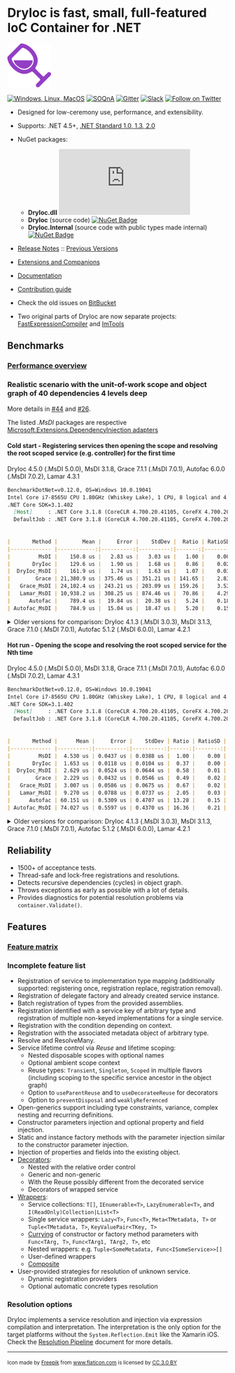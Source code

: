 DryIoc is fast, small, full-featured IoC Container for .NET
===========================================================

<img src="./logo/logo.svg" alt="logo" width="100px"/>

[![Windows, Linux, MacOS](https://ci.appveyor.com/api/projects/status/8eypvhn6ae70vk09?svg=true)](https://ci.appveyor.com/project/MaksimVolkau/dryioc-qt8fa)
[![SOQnA](https://img.shields.io/badge/StackOverflow-QnA-green.svg)](http://stackoverflow.com/questions/tagged/dryioc)
[![Gitter](https://img.shields.io/gitter/room/nwjs/nw.js.svg)](https://gitter.im/dadhi/DryIoc)
[![Slack](https://img.shields.io/badge/Slack-Chat-blue.svg)](https://dryioc.slack.com)
[![Follow on Twitter](https://img.shields.io/twitter/follow/dryioc.svg?style=social&label=Follow)](http://twitter.com/intent/user?screen_name=DryIoc)

[Autofac]: https://code.google.com/p/autofac/
[MEF]: http://mef.codeplex.com/
[DryIoc.dll]: https://www.nuget.org/packages/DryIoc.dll/
[DryIoc]: https://www.nuget.org/packages/DryIoc/
[DryIoc.Internal]: https://www.nuget.org/packages/DryIoc.Internal/
[DryIoc.MefAttributedModel]: https://www.nuget.org/packages/DryIoc.MefAttributedModel/

[DryIoc.MefAttributedModel.dll]: https://www.nuget.org/packages/DryIoc.MefAttributedModel.dll/
[WikiHome]: https://github.com/dadhi/DryIoc/blob/master/docs/DryIoc.Docs/Home.md#users-guide
[MefAttributedModel]: https://github.com/dadhi/DryIoc/blob/master/docs/DryIoc.Docs/MefAttributedModel.md

- Designed for low-ceremony use, performance, and extensibility.
- Supports: .NET 4.5+, [.NET Standard 1.0, 1.3, 2.0](https://github.com/dotnet/corefx/blob/master/Documentation/architecture/net-platform-standard.md)
- NuGet packages:
 
    - __DryIoc.dll__ [![NuGet Badge](https://buildstats.info/nuget/DryIoc.dll)](https://www.nuget.org/packages/DryIoc.dll)
    - __DryIoc__ (source code) [![NuGet Badge](https://buildstats.info/nuget/DryIoc)](https://www.nuget.org/packages/DryIoc)
    - __DryIoc.Internal__ (source code with public types made internal) [![NuGet Badge](https://buildstats.info/nuget/DryIoc.Internal)](https://www.nuget.org/packages/DryIoc.Internal)

- [Release Notes](https://github.com/dadhi/DryIoc/releases/tag/v4.7.3) :: [Previous Versions](https://github.com/dadhi/DryIoc/blob/master/docs/DryIoc.Docs/VersionHistory.md)
- [Extensions and Companions](Extensions.md)
- [Documentation][WikiHome]
- [Contribution guide](CONTRIBUTING.md)
- Check the old issues on [BitBucket](https://bitbucket.org/dadhi/dryioc)
- Two original parts of DryIoc are now separate projects: [FastExpressionCompiler](https://github.com/dadhi/FastExpressionCompiler) and [ImTools](https://github.com/dadhi/ImTools)

## Benchmarks

### [Performance overview](http://www.palmmedia.de/blog/2011/8/30/ioc-container-benchmark-performance-comparison)

### Realistic scenario with the unit-of-work scope and object graph of 40 dependencies 4 levels deep

More details in [#44](https://github.com/dadhi/DryIoc/issues/44#issuecomment-466440634) and [#26](https://github.com/dadhi/DryIoc/issues/26#issuecomment-466460255).

The listed *.MsDI* packages are respective [Microsoft.Extensions.DependencyInjection adapters](https://docs.microsoft.com/en-us/aspnet/core/fundamentals/dependency-injection?view=aspnetcore-3.1#default-service-container-replacement)

#### Cold start - Registering services then opening the scope and resolving the root scoped service (e.g. controller) for the first time

DryIoc 4.5.0 (.MsDI 5.0.0), MsDI 3.1.8, Grace 7.1.1 (.MsDI 7.0.1), Autofac 6.0.0 (.MsDI 7.0.2), Lamar 4.3.1

```md
BenchmarkDotNet=v0.12.0, OS=Windows 10.0.19041
Intel Core i7-8565U CPU 1.80GHz (Whiskey Lake), 1 CPU, 8 logical and 4 physical cores
.NET Core SDK=3.1.402
  [Host]     : .NET Core 3.1.8 (CoreCLR 4.700.20.41105, CoreFX 4.700.20.41903), X64 RyuJIT
  DefaultJob : .NET Core 3.1.8 (CoreCLR 4.700.20.41105, CoreFX 4.700.20.41903), X64 RyuJIT


|       Method |        Mean |     Error |    StdDev |  Ratio | RatioSD |    Gen 0 |   Gen 1 |  Gen 2 | Allocated |
|------------- |------------:|----------:|----------:|-------:|--------:|---------:|--------:|-------:|----------:|
|         MsDI |    150.8 us |   2.83 us |   3.03 us |   1.00 |    0.00 |  18.0664 |  0.2441 |      - |  73.86 KB |
|       DryIoc |    129.6 us |   1.90 us |   1.68 us |   0.86 |    0.02 |  16.3574 |  0.2441 |      - |  67.52 KB |
|  DryIoc_MsDI |    161.9 us |   1.74 us |   1.63 us |   1.07 |    0.03 |  21.4844 |  0.2441 |      - |   88.6 KB |
|        Grace | 21,380.9 us | 375.46 us | 351.21 us | 141.65 |    2.83 | 156.2500 | 62.5000 |      - | 729.12 KB |
|   Grace_MsDI | 24,102.4 us | 243.21 us | 203.09 us | 159.26 |    3.52 | 187.5000 | 93.7500 |      - | 894.57 KB |
|   Lamar_MsDI | 10,938.2 us | 308.25 us | 874.46 us |  70.86 |    4.29 |        - |       - |      - | 696.16 KB |
|      Autofac |    789.4 us |  19.84 us |  20.38 us |   5.24 |    0.18 |  50.7813 | 25.3906 | 1.9531 | 311.12 KB |
| Autofac_MsDI |    784.9 us |  15.04 us |  18.47 us |   5.20 |    0.15 |  54.6875 | 27.3438 | 1.9531 | 335.07 KB |
```

<details>
  <summary>Older versions for comparison: DryIoc 4.1.3 (.MsDI 3.0.3), MsDI 3.1.3, Grace 7.1.0 (.MsDI 7.0.1), Autofac 5.1.2 (.MsDI 6.0.0), Lamar 4.2.1</summary>

```md
BenchmarkDotNet=v0.12.0, OS=Windows 10.0.18362
Intel Core i7-8750H CPU 2.20GHz (Coffee Lake), 1 CPU, 12 logical and 6 physical cores
.NET Core SDK=3.1.200
  [Host]     : .NET Core 3.1.2 (CoreCLR 4.700.20.6602, CoreFX 4.700.20.6702), X64 RyuJIT
  DefaultJob : .NET Core 3.1.2 (CoreCLR 4.700.20.6602, CoreFX 4.700.20.6702), X64 RyuJIT


|       Method |         Mean |     Error |    StdDev |  Ratio | RatioSD |    Gen 0 |   Gen 1 | Gen 2 | Allocated |
|------------- |-------------:|----------:|----------:|-------:|--------:|---------:|--------:|------:|----------:|
|         MsDI |     99.02 us |  1.956 us |  2.806 us |   1.00 |    0.00 |  16.1133 |  0.2441 |     - |  74.24 KB |
|       DryIoc |     97.25 us |  0.493 us |  0.461 us |   0.97 |    0.03 |  15.1367 |  1.3428 |     - |  69.79 KB |
|  DryIoc_MsDI |    124.04 us |  1.770 us |  1.655 us |   1.24 |    0.04 |  19.2871 |  1.8311 |     - |   89.1 KB |
|        Grace | 16,869.55 us | 80.435 us | 75.239 us | 168.94 |    5.72 | 156.2500 | 62.5000 |     - | 727.59 KB |
|   Grace_MsDI | 20,468.19 us | 66.869 us | 62.549 us | 204.98 |    7.02 | 187.5000 | 93.7500 |     - | 898.37 KB |
|   Lamar_MsDI |  6,060.29 us | 23.102 us | 20.479 us |  60.55 |    2.06 | 140.6250 | 23.4375 |     - | 646.33 KB |
|      Autofac |    583.26 us | 18.342 us | 17.157 us |   5.84 |    0.21 | 102.5391 | 28.3203 |     - | 472.86 KB |
| Autofac_MsDI |    561.82 us |  4.129 us |  3.862 us |   5.63 |    0.20 | 101.5625 | 27.3438 |     - | 467.85 KB |
```

</details>


#### Hot run - Opening the scope and resolving the root scoped service for the Nth time

DryIoc 4.5.0 (.MsDI 5.0.0), MsDI 3.1.8, Grace 7.1.1 (.MsDI 7.0.1), Autofac 6.0.0 (.MsDI 7.0.2), Lamar 4.3.1

```md
BenchmarkDotNet=v0.12.0, OS=Windows 10.0.19041
Intel Core i7-8565U CPU 1.80GHz (Whiskey Lake), 1 CPU, 8 logical and 4 physical cores
.NET Core SDK=3.1.402
  [Host]     : .NET Core 3.1.8 (CoreCLR 4.700.20.41105, CoreFX 4.700.20.41903), X64 RyuJIT
  DefaultJob : .NET Core 3.1.8 (CoreCLR 4.700.20.41105, CoreFX 4.700.20.41903), X64 RyuJIT


|       Method |      Mean |     Error |    StdDev | Ratio | RatioSD |   Gen 0 |  Gen 1 | Gen 2 | Allocated |
|------------- |----------:|----------:|----------:|------:|--------:|--------:|-------:|------:|----------:|
|         MsDI |  4.530 us | 0.0437 us | 0.0388 us |  1.00 |    0.00 |  1.0605 |      - |     - |   4.35 KB |
|       DryIoc |  1.653 us | 0.0118 us | 0.0104 us |  0.37 |    0.00 |  0.7229 |      - |     - |   2.96 KB |
|  DryIoc_MsDI |  2.629 us | 0.0524 us | 0.0644 us |  0.58 |    0.01 |  0.7286 |      - |     - |   2.98 KB |
|        Grace |  2.229 us | 0.0432 us | 0.0546 us |  0.49 |    0.02 |  0.7744 |      - |     - |   3.17 KB |
|   Grace_MsDI |  3.007 us | 0.0586 us | 0.0675 us |  0.67 |    0.02 |  0.8354 |      - |     - |   3.41 KB |
|   Lamar_MsDI |  9.270 us | 0.0788 us | 0.0737 us |  2.05 |    0.03 |  0.9308 | 0.4578 |     - |    5.7 KB |
|      Autofac | 60.151 us | 0.5309 us | 0.4707 us | 13.28 |    0.15 | 11.4746 |      - |     - |  47.28 KB |
| Autofac_MsDI | 74.027 us | 0.5597 us | 0.4370 us | 16.36 |    0.21 | 16.1133 |      - |     - |  66.09 KB |
```

<details>
<summary>Older versions for comparison: DryIoc 4.1.3 (.MsDI 3.0.3), MsDI 3.1.3, Grace 7.1.0 (.MsDI 7.0.1), Autofac 5.1.2 (.MsDI 6.0.0), Lamar 4.2.1</summary>

```md
BenchmarkDotNet=v0.12.0, OS=Windows 10.0.18362
Intel Core i7-8750H CPU 2.20GHz (Coffee Lake), 1 CPU, 12 logical and 6 physical cores
.NET Core SDK=3.1.200
  [Host]     : .NET Core 3.1.2 (CoreCLR 4.700.20.6602, CoreFX 4.700.20.6702), X64 RyuJIT
  DefaultJob : .NET Core 3.1.2 (CoreCLR 4.700.20.6602, CoreFX 4.700.20.6702), X64 RyuJIT


|       Method |      Mean |     Error |    StdDev | Ratio | RatioSD |   Gen 0 |  Gen 1 | Gen 2 | Allocated |
|------------- |----------:|----------:|----------:|------:|--------:|--------:|-------:|------:|----------:|
|         MsDI |  3.551 us | 0.0142 us | 0.0126 us |  1.00 |    0.00 |  0.9460 | 0.0153 |     - |   4.35 KB |
|       DryIoc |  1.647 us | 0.0050 us | 0.0042 us |  0.46 |    0.00 |  0.6428 |      - |     - |   2.96 KB |
|  DryIoc_MsDI |  2.400 us | 0.0172 us | 0.0161 us |  0.68 |    0.01 |  0.6485 | 0.0076 |     - |   2.98 KB |
|        Grace |  1.699 us | 0.0047 us | 0.0037 us |  0.48 |    0.00 |  0.6886 |      - |     - |   3.17 KB |
|   Grace_MsDI |  2.322 us | 0.0163 us | 0.0136 us |  0.65 |    0.00 |  0.7401 | 0.0076 |     - |   3.41 KB |
|   Lamar_MsDI |  7.281 us | 0.0586 us | 0.0520 us |  2.05 |    0.02 |  0.9308 | 0.4654 |     - |    5.7 KB |
|      Autofac | 50.146 us | 0.5242 us | 0.4377 us | 14.13 |    0.14 | 10.4980 |      - |     - |  48.54 KB |
| Autofac_MsDI | 62.118 us | 0.1595 us | 0.1492 us | 17.50 |    0.07 | 12.9395 | 0.8545 |     - |  59.89 KB |
```

</details>


## Reliability

* 1500+ of acceptance tests.
* Thread-safe and lock-free registrations and resolutions. 
* Detects recursive dependencies (cycles) in object graph.
* Throws exceptions as early as possible with a lot of details.
* Provides diagnostics for potential resolution problems via `container.Validate()`.


## Features

### [Feature matrix](http://featuretests.apphb.com/DependencyInjection.html)

### Incomplete feature list 

* Registration of service to implementation type mapping (additionally supported: registering once, registration replace, registration removal). 
* Registration of delegate factory and already created service instance.
* Batch registration of types from the provided assemblies.
* Registration identified with a service key of arbitrary type and registration of multiple non-keyed implementations for a single service.
* Registration with the condition depending on context.
* Registration with the associated metadata object of arbitrary type.
* Resolve and ResolveMany. 
* Service lifetime control via *Reuse* and lifetime scoping:
    * Nested disposable scopes with optional names 
    * Optional ambient scope context
    * Reuse types: `Transient`, `Singleton`, `Scoped` in multiple flavors (including scoping to the specific service ancestor in the object graph)
    * Option to `useParentReuse` and to `useDecorateeReuse` for decorators
    * Option to `preventDisposal` and `weaklyReferenced`
* Open-generics support including type constraints, variance, complex nesting and recurring definitions.
* Constructor parameters injection and optional property and field injection.
* Static and instance factory methods with the parameter injection similar to the constructor parameter injection.
* Injection of properties and fields into the existing object.
* [Decorators](https://github.com/dadhi/DryIoc/blob/master/docs/DryIoc.Docs/Decorators.md):
    * Nested with the relative order control
    * Generic and non-generic
    * With the Reuse possibly different from the decorated service
    * Decorators of wrapped service
* [Wrappers](https://github.com/dadhi/DryIoc/blob/master/docs/DryIoc.Docs/Wrappers.md):
    * Service collections: `T[]`, `IEnumerable<T>`, `LazyEnumerable<T>`, and  `I(ReadOnly)Collection|List<T>`
    * Single service wrappers: `Lazy<T>`, `Func<T>`, `Meta<TMetadata, T>` or `Tuple<TMetadata, T>`, `KeyValuePair<TKey, T>`
    * [Currying](http://en.wikipedia.org/wiki/Currying) of constructor or factory method parameters with `Func<TArg, T>`, `Func<TArg1, TArg2, T>`, etc
    * Nested wrappers: e.g. `Tuple<SomeMetadata, Func<ISomeService>>[]`
    * User-defined wrappers
    * [Composite](https://github.com/dadhi/DryIoc/blob/master/docs/DryIoc.Docs/Wrappers.md#composite-pattern-support)
* User-provided strategies for resolution of unknown service.
    * Dynamic registration providers
    * Optional automatic concrete types resolution

### Resolution options

DryIoc implements a service resolution and injection via expression compilation and interpretation.
The interpretation is the only option for the target platforms without the `System.Reflection.Emit` like the Xamarin iOS.
Check the [Resolution Pipeline](https://github.com/dadhi/DryIoc/blob/master/docs/DryIoc.Docs/ResolutionPipeline.md) document for more details. 

---
<small>Icon made by <a href="http://www.freepik.com" title="Freepik">Freepik</a> from <a href="https://www.flaticon.com/" title="Flaticon">www.flaticon.com</a> is licensed by <a href="http://creativecommons.org/licenses/by/3.0/" title="Creative Commons BY 3.0" target="_blank">CC 3.0 BY</a></small>
